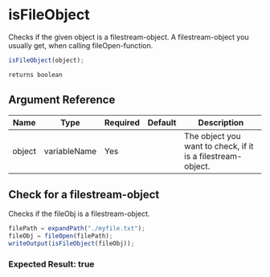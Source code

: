 # isFileObject

Checks if the given object is a filestream-object. A filestream-object you usually get, when calling fileOpen-function.

```javascript
isFileObject(object);
```

```javascript
returns boolean
```

## Argument Reference

| Name | Type | Required | Default | Description |
| --- | --- | --- | --- | --- |
| object | variableName | Yes |  | The object you want to check, if it is a filestream-object. |

## Check for a filestream-object

Checks if the fileObj is a filestream-object.

```javascript
filePath = expandPath("./myfile.txt");
fileObj = fileOpen(filePath);
writeOutput(isFileObject(fileObj));
```

### Expected Result: true
